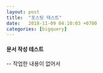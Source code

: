 ```yaml
---
layout: post
title:  "포스팅 테스트"
date:   2018-11-09 04:10:03 +0700
categories: [bigquery]
---
```


#### 문서 작성 테스트
--
작업한 내용이 없어서 